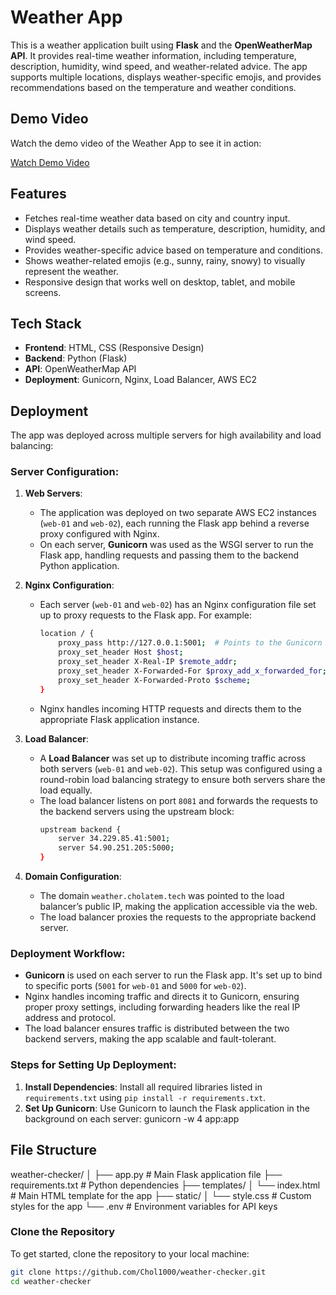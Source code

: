 # Weather App

This is a weather application built using **Flask** and the **OpenWeatherMap API**. It provides real-time weather information, including temperature, description, humidity, wind speed, and weather-related advice. The app supports multiple locations, displays weather-specific emojis, and provides recommendations based on the temperature and weather conditions.

## Demo Video

Watch the demo video of the Weather App to see it in action:

[Watch Demo Video](https://youtu.be/wqjBTixYkTk)

## Features

- Fetches real-time weather data based on city and country input.
- Displays weather details such as temperature, description, humidity, and wind speed.
- Provides weather-specific advice based on temperature and conditions.
- Shows weather-related emojis (e.g., sunny, rainy, snowy) to visually represent the weather.
- Responsive design that works well on desktop, tablet, and mobile screens.

## Tech Stack

- **Frontend**: HTML, CSS (Responsive Design)
- **Backend**: Python (Flask)
- **API**: OpenWeatherMap API
- **Deployment**: Gunicorn, Nginx, Load Balancer, AWS EC2

## Deployment

The app was deployed across multiple servers for high availability and load balancing:

### Server Configuration:
1. **Web Servers**: 
    - The application was deployed on two separate AWS EC2 instances (`web-01` and `web-02`), each running the Flask app behind a reverse proxy configured with Nginx.
    - On each server, **Gunicorn** was used as the WSGI server to run the Flask app, handling requests and passing them to the backend Python application.

2. **Nginx Configuration**:
    - Each server (`web-01` and `web-02`) has an Nginx configuration file set up to proxy requests to the Flask app. For example:
      ```bash
      location / {
          proxy_pass http://127.0.0.1:5001;  # Points to the Gunicorn server running on port 5001
          proxy_set_header Host $host;
          proxy_set_header X-Real-IP $remote_addr;
          proxy_set_header X-Forwarded-For $proxy_add_x_forwarded_for;
          proxy_set_header X-Forwarded-Proto $scheme;
      }
      ```
    - Nginx handles incoming HTTP requests and directs them to the appropriate Flask application instance.

3. **Load Balancer**:
    - A **Load Balancer** was set up to distribute incoming traffic across both servers (`web-01` and `web-02`). This setup was configured using a round-robin load balancing strategy to ensure both servers share the load equally.
    - The load balancer listens on port `8081` and forwards the requests to the backend servers using the upstream block:
      ```bash
      upstream backend {
          server 34.229.85.41:5001;
          server 54.90.251.205:5000;
      }
      ```

4. **Domain Configuration**:
    - The domain `weather.cholatem.tech` was pointed to the load balancer’s public IP, making the application accessible via the web.
    - The load balancer proxies the requests to the appropriate backend server.

### Deployment Workflow:
- **Gunicorn** is used on each server to run the Flask app. It's set up to bind to specific ports (`5001` for `web-01` and `5000` for `web-02`).
- Nginx handles incoming traffic and directs it to Gunicorn, ensuring proper proxy settings, including forwarding headers like the real IP address and protocol.
- The load balancer ensures traffic is distributed between the two backend servers, making the app scalable and fault-tolerant.

### Steps for Setting Up Deployment:
1. **Install Dependencies**: Install all required libraries listed in `requirements.txt` using `pip install -r requirements.txt`.
2. **Set Up Gunicorn**: Use Gunicorn to launch the Flask application in the background on each server: gunicorn -w 4 app:app
  
## File Structure

weather-checker/
│
├── app.py                 # Main Flask application file
├── requirements.txt       # Python dependencies
├── templates/
│   └── index.html         # Main HTML template for the app
├── static/
│   └── style.css          # Custom styles for the app
└── .env                   # Environment variables for API keys

### Clone the Repository

To get started, clone the repository to your local machine:

```bash
git clone https://github.com/Chol1000/weather-checker.git
cd weather-checker

